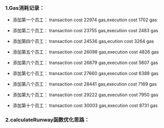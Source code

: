 ### 1.Gas消耗记录：
* 添加第一个员工：
transaction cost	22974 gas,execution cost	1702 gas 

* 添加第二个员工：
transaction cost	23755 gas,execution cost	2483 gas 

* 添加第四个员工：
transaction cost 	24536 gas,ecution  cost 	3264 gas 

* 添加第五个员工：
transaction cost 	26098 gas,execution cost 	4826 gas 

* 添加第六个员工：
transaction cost 	26879 gas,execution cost 	5607 gas 

* 添加第七个员工：
transaction cost 	27660 gas,execution cost 	6388 gas 

* 添加第八个员工：
transaction cost 	28441 gas,execution cost 	7169 gas 

* 添加第九个员工：
transaction cost 	29222 gas,execution cost 	7950 gas 

* 添加第十个员工：
transaction cost 	30003 gas,execution cost 	8731 gas 

### 2.calculateRunway函数优化思路：
